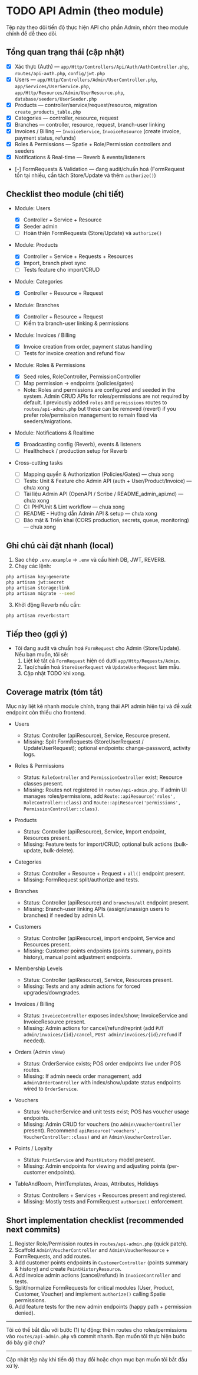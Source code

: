 # TODO API Admin (theo module)

Tệp này theo dõi tiến độ thực hiện API cho phần Admin, nhóm theo module chính để dễ theo dõi.

## Tổng quan trạng thái (cập nhật)

- [x] Xác thực (Auth) — `app/Http/Controllers/Api/Auth/AuthController.php`, `routes/api-auth.php`, `config/jwt.php`
- [x] Users — `app/Http/Controllers/Admin/UserController.php`, `app/Services/UserService.php`, `app/Http/Resources/Admin/UserResource.php`, `database/seeders/UserSeeder.php`
- [x] Products — controller/service/request/resource, migration `create_products_table.php`
- [x] Categories — controller, resource, request
- [x] Branches — controller, resource, request, branch-user linking
- [x] Invoices / Billing — `InvoiceService`, `InvoiceResource` (create invoice, payment status, refunds)
- [x] Roles & Permissions — Spatie + Role/Permission controllers and seeders
- [x] Notifications & Real-time — Reverb & events/listeners
- [-] FormRequests & Validation — đang audit/chuẩn hoá (FormRequest tồn tại nhiều, cần tách Store/Update và thêm `authorize()`)

## Checklist theo module (chi tiết)

- Module: Users

    - [x] Controller + Service + Resource
    - [x] Seeder admin
    - [ ] Hoàn thiện FormRequests (Store/Update) và `authorize()`

- Module: Products

    - [x] Controller + Service + Requests + Resources
    - [x] Import, branch pivot sync
    - [ ] Tests feature cho import/CRUD

- Module: Categories

    - [x] Controller + Resource + Request

- Module: Branches

    - [x] Controller + Resource + Request
    - [ ] Kiểm tra branch-user linking & permissions

- Module: Invoices / Billing

    - [x] Invoice creation from order, payment status handling
    - [ ] Tests for invoice creation and refund flow

- Module: Roles & Permissions

    - [x] Seed roles, RoleController, PermissionController
    - [ ] Map permission -> endpoints (policies/gates)
    - Note: Roles and permissions are configured and seeded in the system. Admin CRUD APIs for roles/permissions are not required by default. I previously added `roles` and `permissions` routes to `routes/api-admin.php` but these can be removed (revert) if you prefer role/permission management to remain fixed via seeders/migrations.

- Module: Notifications & Realtime

    - [x] Broadcasting config (Reverb), events & listeners
    - [ ] Healthcheck / production setup for Reverb

- Cross-cutting tasks
    - [ ] Mapping quyền & Authorization (Policies/Gates) — chưa xong
    - [ ] Tests: Unit & Feature cho Admin API (auth + User/Product/Invoice) — chưa xong
    - [ ] Tài liệu Admin API (OpenAPI / Scribe / README_admin_api.md) — chưa xong
    - [ ] CI: PHPUnit & Lint workflow — chưa xong
    - [ ] README - Hướng dẫn Admin API & setup — chưa xong
    - [ ] Bảo mật & Triển khai (CORS production, secrets, queue, monitoring) — chưa xong

## Ghi chú cài đặt nhanh (local)

1. Sao chép `.env.example` -> `.env` và cấu hình DB, JWT, REVERB.
2. Chạy các lệnh:

```bash
php artisan key:generate
php artisan jwt:secret
php artisan storage:link
php artisan migrate --seed
```

3. Khởi động Reverb nếu cần:

```bash
php artisan reverb:start
```

## Tiếp theo (gợi ý)

- Tôi đang audit và chuẩn hoá `FormRequest` cho Admin (Store/Update). Nếu bạn muốn, tôi sẽ:
    1. Liệt kê tất cả `FormRequest` hiện có dưới `app/Http/Requests/Admin`.
    2. Tạo/chuẩn hoá `StoreUserRequest` và `UpdateUserRequest` làm mẫu.
    3. Cập nhật TODO khi xong.

## Coverage matrix (tóm tắt)

Mục này liệt kê nhanh module chính, trạng thái API admin hiện tại và đề xuất endpoint còn thiếu cho frontend.

- Users

    - Status: Controller (apiResource), Service, Resource present.
    - Missing: Split FormRequests (StoreUserRequest / UpdateUserRequest); optional endpoints: change-password, activity logs.

- Roles & Permissions

    - Status: `RoleController` and `PermissionController` exist; Resource classes present.
    - Missing: Routes not registered in `routes/api-admin.php`. If admin UI manages roles/permissions, add `Route::apiResource('roles', RoleController::class)` and `Route::apiResource('permissions', PermissionController::class)`.

- Products

    - Status: Controller (apiResource), Service, Import endpoint, Resources present.
    - Missing: Feature tests for import/CRUD; optional bulk actions (bulk-update, bulk-delete).

- Categories

    - Status: Controller + Resource + Request + `all()` endpoint present.
    - Missing: FormRequest split/authorize and tests.

- Branches

    - Status: Controller (apiResource) and `branches/all` endpoint present.
    - Missing: Branch-user linking APIs (assign/unassign users to branches) if needed by admin UI.

- Customers

    - Status: Controller (apiResource), import endpoint, Service and Resources present.
    - Missing: Customer points endpoints (points summary, points history), manual point adjustment endpoints.

- Membership Levels

    - Status: Controller (apiResource), Service, Resources present.
    - Missing: Tests and any admin actions for forced upgrades/downgrades.

- Invoices / Billing

    - Status: `InvoiceController` exposes index/show; InvoiceService and InvoiceResource present.
    - Missing: Admin actions for cancel/refund/reprint (add `PUT admin/invoices/{id}/cancel`, `POST admin/invoices/{id}/refund` if needed).

- Orders (Admin view)

    - Status: OrderService exists; POS order endpoints live under POS routes.
    - Missing: If admin needs order management, add `Admin\OrderController` with index/show/update status endpoints wired to `OrderService`.

- Vouchers

    - Status: VoucherService and unit tests exist; POS has voucher usage endpoints.
    - Missing: Admin CRUD for vouchers (no `Admin\VoucherController` present). Recommend `apiResource('vouchers', VoucherController::class)` and an `Admin\VoucherController`.

- Points / Loyalty

    - Status: `PointService` and `PointHistory` model present.
    - Missing: Admin endpoints for viewing and adjusting points (per-customer endpoints).

- TableAndRoom, PrintTemplates, Areas, Attributes, Holidays
    - Status: Controllers + Services + Resources present and registered.
    - Missing: Mostly tests and FormRequest `authorize()` enforcement.

## Short implementation checklist (recommended next commits)

1. Register Role/Permission routes in `routes/api-admin.php` (quick patch).
2. Scaffold `Admin\VoucherController` and `Admin\VoucherResource` + FormRequests, and add routes.
3. Add customer points endpoints in `CustomerController` (points summary & history) and create `PointHistoryResource`.
4. Add invoice admin actions (cancel/refund) in `InvoiceController` and tests.
5. Split/normalize FormRequests for critical modules (User, Product, Customer, Voucher) and implement `authorize()` calling Spatie permissions.
6. Add feature tests for the new admin endpoints (happy path + permission denied).

---

Tôi có thể bắt đầu với bước (1) tự động: thêm routes cho roles/permissions vào `routes/api-admin.php` và commit nhanh. Bạn muốn tôi thực hiện bước đó bây giờ chứ?

---

Cập nhật tệp này khi tiến độ thay đổi hoặc chọn mục bạn muốn tôi bắt đầu xử lý.
